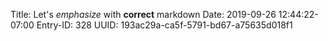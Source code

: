 Title: Let's *emphasize* with **correct** markdown
Date: 2019-09-26 12:44:22-07:00
Entry-ID: 328
UUID: 193ac29a-ca5f-5791-bd67-a75635d018f1

